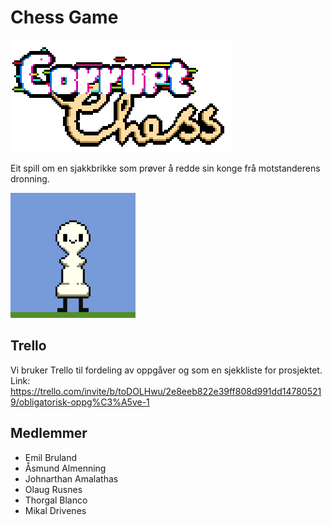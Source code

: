 # Chess Game
![alt text](ReadMeAssets/corruptChess.png)

Eit spill om en sjakkbrikke som prøver å redde sin konge frå motstanderens dronning.


<img src="ReadMeAssets/pawnboi.gif" width="200" heigth="200">

## Trello
Vi bruker Trello til fordeling av oppgåver og som en sjekkliste for prosjektet.
Link:
https://trello.com/invite/b/toDOLHwu/2e8eeb822e39ff808d991dd147805219/obligatorisk-oppg%C3%A5ve-1

## Medlemmer
- Emil Bruland
- Åsmund Almenning
- Johnarthan Amalathas
- Olaug Rusnes
- Thorgal Blanco
- Mikal Drivenes
